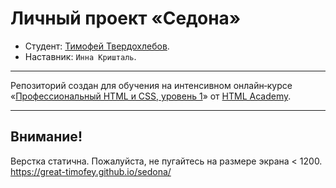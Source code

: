 # Личный проект «Седона»

* Студент: [Тимофей Твердохлебов](https://up.htmlacademy.ru/htmlcss/20/user/371011).
* Наставник: `Инна Кришталь`.

---

Репозиторий создан для обучения на интенсивном онлайн‑курсе «[Профессиональный HTML и CSS, уровень 1](https://htmlacademy.ru/intensive/htmlcss)» от [HTML Academy](https://htmlacademy.ru).

---

## Внимание!
Верстка статична. Пожалуйста, не пугайтесь на размере экрана < 1200. https://great-timofey.github.io/sedona/
